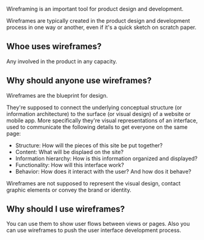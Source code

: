 Wireframing is an important tool for product design and development.

Wireframes are typically created in the product design and development process in one way or another, even if it's a quick sketch on scratch paper.

## Whoe uses wireframes?

Any involved in the product in any capacity.

## Why should anyone use wireframes?

Wireframes are the blueprint for design. 

They're supposed to connect the underlying conceptual structure (or information architecture) to the surface (or visual design) of a website or mobile app. More specifically they're visual representations of an interface, used to communicate the following details to get everyone on the same page:

* Structure: How will the pieces of this site be put together?
* Content: What will be displaed on the site?
* Information hierarchy: How is this information organized and displayed?
* Functionality: How will this interface work?
* Behavior: How does it interact with the user? And how dos it behave?

Wireframes are not supposed to represent the visual design, contact graphic elements or convey the brand or identity.

## Why should I use wireframes?

You can use them to show user flows between views or pages. Also you can use wireframes to push the user interface development process. 
